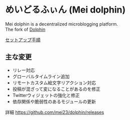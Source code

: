 
<h1>めいどるふぃん (Mei dolphin)</h1>

Mei dolphin is a decentralized microblogging platform.  
The fork of [Dolphin](https://github.com/syuilo/dolphin)

[セットアップ手順](https://github.com/mei23/memo/blob/master/misskey/Setup-Dolphin.md)

## 主な変更
- リレー対応
- グローバルタイムライン追加
- リモートカスタム絵文字リアクション対応
- 投稿が混ざって変になることがあるのを修正
- Twitterウィジェットの強化と修正
- 依存関係や脆弱性のあるモジュールの更新

詳細
https://github.com/mei23/dolphin/releases
